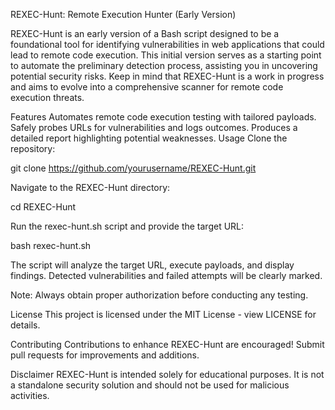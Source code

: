 REXEC-Hunt: Remote Execution Hunter (Early Version)

REXEC-Hunt is an early version of a Bash script designed to be a foundational tool for identifying vulnerabilities in web applications that could lead to remote code execution. This initial version serves as a starting point to automate the preliminary detection process, assisting you in uncovering potential security risks. Keep in mind that REXEC-Hunt is a work in progress and aims to evolve into a comprehensive scanner for remote code execution threats.

Features
Automates remote code execution testing with tailored payloads.
Safely probes URLs for vulnerabilities and logs outcomes.
Produces a detailed report highlighting potential weaknesses.
Usage
Clone the repository:

git clone https://github.com/yourusername/REXEC-Hunt.git


Navigate to the REXEC-Hunt directory:

cd REXEC-Hunt


Run the rexec-hunt.sh script and provide the target URL:

bash rexec-hunt.sh


The script will analyze the target URL, execute payloads, and display findings. Detected vulnerabilities and failed attempts will be clearly marked.

Note: Always obtain proper authorization before conducting any testing.

License
This project is licensed under the MIT License - view LICENSE for details.

Contributing
Contributions to enhance REXEC-Hunt are encouraged! Submit pull requests for improvements and additions.

Disclaimer
REXEC-Hunt is intended solely for educational purposes. It is not a standalone security solution and should not be used for malicious activities.
